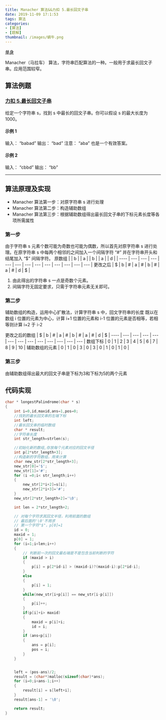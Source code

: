 ```yaml
---
title: Manacher 算法&&力扣 5.最长回文子串
date: 2019-11-09 17:1:53
tags: 算法
categories:
- [算法]
- [题解]
thumbnail: /images/蜗牛.png
---
```


[单身](https://github.com/Mrliya/acm-py/raw/liya_18/Screenshots/a2.jpg)

Manacher（马拉车） 算法，字符串匹配算法的一种。一般用于求最长回文子串。应用范围较窄。
<!--more-->

## 算法例题

### [力扣 5.最长回文子串](https://leetcode-cn.com/problems/longest-palindromic-substring/)

给定一个字符串 s，找到 s 中最长的回文子串。你可以假设 s 的最大长度为 1000。

#### 示例 1

输入： “babad”
输出： “bad”
注意： “aba” 也是一个有效答案。

#### 示例 2

输入： “cbbd”
输出： “bb”
***

## 算法原理及实现

* Manacher 算法第一步：对原字符串 s 进行处理
* Manacher 算法第二步：构造辅助数组
* Manacher 算法第三步：根据辅助数组得出最长回文子串的下标元素长度等各项所需属性

### 第一步

由于字符串 s 元素个数可能为奇数也可能为偶数，所以首先对原字符串 s 进行处理。在原字符串 s 中每两个相邻的之间加入一个间隔字符 “#” 并在字符串开头和结尾加入 “$” 间隔字符。
原数组 |  | b |  | a |  | b |   | a |  | d |   |
---- | --- | --- | --- | --- | --- | --- | --- | --- | --- | --- | --- | --- |
更改之后 | $ | b | # | a | # |  b | # | a | # | d | $ |

1. 由此得出的字符串 s 一点是奇数个元素。
2. 间隔字符无固定要求，只需于字符串元素无关即可。

### 第二步

辅助数组的构造，运用中心扩散法，计算字符串 s 中，回文字符串的长度
既以在数组 i 位置的元素为中心，计算 i+1 位置的元素和 i-1 位置的元素是否相等，若相等则计算 i+2 于 i-2

更改之后的数组 | $ | b | # | a | # |  b | # | a | # | d | $ |
---- | --- | --- | --- | --- | --- | --- | --- | --- | --- | --- | --- | --- |
数组下标 | 0 | 1 | 2 | 3 | 4 |  5 | 6 | 7 | 8 | 9 | 10 |
辅助数组的元素 | 0 | 1 | 0 | 3 | 0 |  3 | 0 | 1 | 0 | 1 | 0 |

### 第三步

由辅助数组得出最大的回文子串是下标为3和下标为5的两个元素

## 代码实现

``` c
char * longestPalindrome(char * s)
{
    int i=0,id,maxid,ans=1,pos=0;
    //找到的最长回文串的左端下标
    int left;
    //最长回文串的临时数组
    char * result;
    //字符串长度
    int str_length=strlen(s);

    //初始化新的数组,存放每个元素对应的回文半径
    int p[2*str_length+3];
    //构造新的字符数组，用来计算
    char new_str[2*str_length+3];
    new_str[0]='$';
    new_str[1]='#';
    for (i =0;i< str_length;i++)
    {
        new_str[2*i+2]=s[i];
        new_str[2*i+3]='#';
    }
    new_str[2*str_length+2]='\0';

    int len = 2*str_length+2;

    // 对每个字符求其回文半径，利用前面的数组
    // 最后面的'\0'不用求
    // 第一个字符"$"，p[0]=1
    id = 0;
    maxid = 1;
    p[0] = 1;
    for (i=1;i<len;i++)
    {
        // 判断前一次的回文最右端是不是包含当前判断的字符
        if (maxid > i)
        {
            p[i] = p[2*id-i] > (maxid-i)?(maxid-i):p[2*id-i];
        }
        else
        {
            p[i] = 1;
        }
        while(new_str[i+p[i]] == new_str[i-p[i]])
        {
            p[i]++;
        }
        if(p[i]+i> maxid)
        {
            maxid = p[i]+i;
            id = i;
        }
        if (ans<p[i])
        {
            ans = p[i];
            pos = i;
        }
    }


    left = (pos-ans)/2;
    result = (char*)malloc(sizeof(char)*ans);
    for (i=0;i<ans-1;i++)
    {
        result[i] = s[left+i];
    }
    result[ans-1] = '\0';

    return result;
}
```
